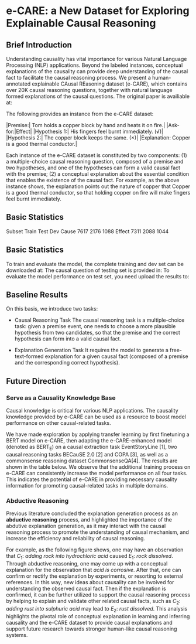 # e-CARE: a New Dataset for Exploring Explainable Causal Reasoning

## Brief Introduction
Understanding causality has vital importance for various Natural Language Processing (NLP) applications. Beyond the labeled instances, conceptual explanations of the causality can provide deep understanding of the causal fact to facilitate the causal reasoning process. We present a human-annotated explainable CAusal REasoning dataset (e-CARE), which contains over 20K causal reasoning questions, together with natural language formed explanations of the causal questions. The original paper is availiable at: 

The following provides an instance from the e-CARE dataset:

|Premise:| Tom holds a copper block by hand and heats it on fire.|
|Ask-for:|Effect|
|Hypothesis 1:| His fingers feel burnt immediately. (√)|
|Hypothesis 2:| The copper block keeps the same. (×)|
|Explanation: Copper is a good thermal conductor.|

Each instance of the e-CARE dataset is constituted by two components: 
(1) a multiple-choice causal reasoning question, composed of a premise and two hypotheses, and one of the hypotheses can form a valid causal fact with the premise; 
(2) a conceptual explanation about the essential condition that enables the existence of the causal fact. For example, as the above instance shows, the explanation points out the nature of copper that Copper is a good thermal conductor, so that holding copper on fire will make fingers feel burnt immediately. 

## Basic Statistics

Subset Train Test Dev
Cause 7617 2176 1088
Effect 7311 2088 1044

## Basic Statistics

To train and evaluate the model, the complete training and dev set can be downloaded at:
The causal question of testing set is provided in: 
To evaluate the model performance on test set, you need upload the results to:

## Baseline Results

On this basis, we introduce two tasks:

+ Causal Reasoning Task
The causal reasoning task is a multiple-choice task: given a premise event, one needs to choose a more plausible hypothesis from two candidates, so that the premise and the correct hypothesis can form into a valid causal fact.

+ Explanation Generation Task
It requires the model to generate a free-text-formed explanation for a given causal fact (composed of a premise and the corresponding correct hypothesis).


## Future Direction

### Serve as a Causality Knowledge Base

Causal knowledge is critical for various NLP applications. The causality knowledge provided by e-CARE can be used as a resource to boost model performance on other causal-related tasks. 

We have made exploration by applying transfer learning by first finetuning a BERT model on e-CARE, then adapting the e-CARE-enhanced model (denoted as BERT$_\text{E}$) on a causal extraction task EventStoryLine [1], two causal reasoning tasks BECauSE 2.0 [2] and COPA [3], as well as a commonsense reasoning dataset CommonsenseQA[4]. The results are shown in the table below. We observe that the additional training process on e-CARE can consistently increase the model performance on all four tasks. This indicates the potential of e-CARE in providing necessary causality information for promoting causal-related tasks in multiple domains.

### Abductive Reasoning

Previous literature concluded the explanation generation process as an **abductive reasoning** process, and highlighted the importance of the abdutive explanation generation, as it may interact with the causal reasoning process to promote the understanding of causal mechanism, and increase the efficiency and reliability of causal reasoning.

For example, as the following figure shows, one may have an observation that $C_1$: *adding rock into hydrochloric acid* caused $E_1$: *rock dissolved*. Through abductive reasoning, one may come up with a conceptual explanation for the observation that *acid is corrosive*. After that, one can confirm or rectify the explanation by experiments, or resorting to external references. In this way, new ideas about causality can be involved for understanding the observed causal fact. Then if the explanation is confirmed, it can be further utilized to support the causal reasoning process by helping to explain and validate other related causal facts, such as $C_2$: *adding rust into sulphuric acid* may lead to $E_2$: *rust dissolved*.  This analysis highlights the pivotal role of conceptual explanation in learning and inferring causality and the e-CARE dataset to provide causal explanations and support future research towards stronger human-like causal reasoning systems. 
